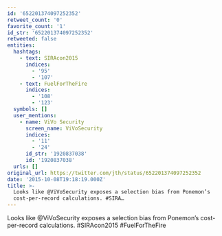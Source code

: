 ```yaml
---
id: '652201374097252352'
retweet_count: '0'
favorite_count: '1'
id_str: '652201374097252352'
retweeted: false
entities:
  hashtags:
    - text: SIRAcon2015
      indices:
        - '95'
        - '107'
    - text: FuelForTheFire
      indices:
        - '108'
        - '123'
  symbols: []
  user_mentions:
    - name: ViVo Security
      screen_name: ViVoSecurity
      indices:
        - '11'
        - '24'
      id_str: '1920837038'
      id: '1920837038'
  urls: []
original_url: https://twitter.com/jth/status/652201374097252352
date: '2015-10-08T19:18:19.000Z'
title: >-
  Looks like @ViVoSecurity exposes a selection bias from Ponemon’s
  cost-per-record calculations. #SIRA…
---
```


Looks like @ViVoSecurity exposes a selection bias from Ponemon’s cost-per-record calculations. #SIRAcon2015 #FuelForTheFire